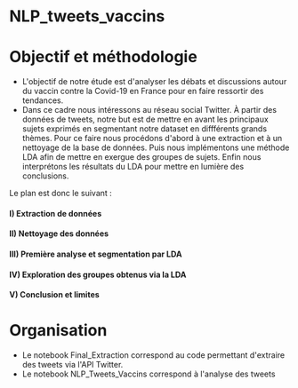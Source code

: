 # NLP_tweets_vaccins

# Objectif et méthodologie

- L'objectif de notre étude est d'analyser les débats et discussions autour du vaccin contre la Covid-19 en France pour en faire ressortir des tendances. 
- Dans ce cadre nous intéressons au réseau social Twitter. À partir des données de tweets, notre but est de mettre en avant les principaux sujets exprimés en segmentant notre dataset en diffférents grands thèmes. Pour ce faire nous procédons d'abord à une extraction et à un nettoyage de la base de données. Puis nous implémentons une méthode LDA afin de mettre en exergue des groupes de sujets. Enfin nous interprétons les résultats du LDA pour mettre en lumière des conclusions. 

Le plan est donc le suivant : 
#### I) Extraction de données
#### II) Nettoyage des données
#### III) Première analyse et segmentation par LDA
#### IV) Exploration des groupes obtenus via la LDA
#### V) Conclusion et limites

# Organisation

- Le notebook Final_Extraction correspond au code permettant d'extraire des tweets via l'API Twitter. 
- Le notebook NLP_Tweets_Vaccins correspond à l'analyse des tweets
